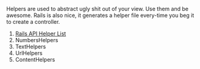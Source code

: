 Helpers are used to abstract ugly shit out of your view. Use them and be awesome. Rails is also nice, it generates a helper file every-time you beg it to create a controller.

1. [Rails API Helper List][1]
2. NumbersHelpers
3. TextHelpers
4. UrlHelpers
5. ContentHelpers

[1]: http://api.rubyonrails.org/classes/ActionView/Helpers.html
